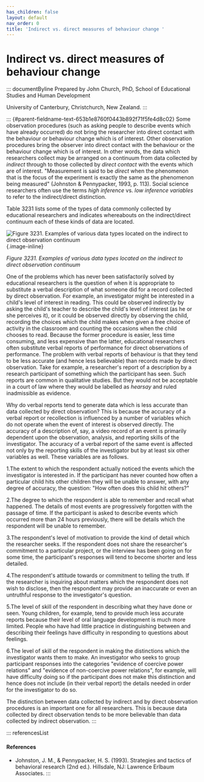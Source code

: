 ```yaml
---
has_children: false
layout: default
nav_order: 0
title: 'Indirect vs. direct measures of behaviour change '
---
```

# Indirect vs. direct measures of behaviour change 


::: documentByline
Prepared by John Church, PhD, School of Educational Studies and Human
Development

University of Canterbury, Christchurch, New Zealand.
:::

::: {#parent-fieldname-text-653b1e8760f0443b892f71f5fe4d8c02}
Some observation procedures (such as asking people to describe events
which have already occurred) do not bring the researcher into direct
contact with the behaviour or behaviour change which is of interest.
Other observation procedures bring the observer into direct contact with
the behaviour or the behaviour change which is of interest. In other
words, the data which researchers collect may be arranged on a continuum
from data collected by *indirect* through to those collected by *direct
contact* with the events which are of interest. "Measurement is said to
be *direct* when the phenomenon that is the focus of the experiment is
exactly the same as the phenomenon being measured" (Johnston &
Pennypacker, 1993, p. 113). Social science researchers often use the
terms *high inference* vs. *low inference* *variables* to refer to the
indirect/direct distinction.

Table 3231 lists some of the types of data commonly collected by
educational researchers and indicates whereabouts on the indirect/direct
continuum each of these kinds of data are located.

![Figure 3231. Examples of various data types located on the indirect to
direct observation
continuum](../../../../../../assets/images/Figure3231.png "Figure 3231. Examples of various data types located on the indirect to direct observation continuum"){.image-inline}

*Figure 3231. Examples of various data types located on the indirect to
direct observation continuum*

One of the problems which has never been satisfactorily solved by
educational researchers is the question of when it is appropriate to
substitute a verbal description of what someone did for a record
collected by direct observation. For example, an investigator might be
interested in a child\'s level of interest in reading. This could be
observed indirectly by asking the child\'s teacher to describe the
child\'s level of interest (as he or she perceives it), or it could be
observed directly by observing the child, recording the choices which
the child makes when given a free choice of activity in the classroom
and counting the occasions when the child chooses to read. Because the
former procedure is easier, less time consuming, and less expensive than
the latter, educational researchers often substitute verbal reports of
performance for direct observations of performance. The problem with
verbal reports of behaviour is that they tend to be less accurate (and
hence less believable) than records made by direct observation. Take for
example, a researcher\'s report of a description by a research
participant of something which the participant has seen. Such reports
are common in qualitative studies. But they would not be acceptable in a
court of law where they would be labelled as *hearsay* and ruled
inadmissible as evidence.

Why do verbal reports tend to generate data which is less accurate than
data collected by direct observation? This is because the accuracy of a
verbal report or recollection is influenced by a number of variables
which do not operate when the event of interest is observed directly.
The accuracy of a description of, say, a video record of an event is
primarily dependent upon the observation, analysis, and reporting skills
of the investigator. The accuracy of a verbal report of the same event
is affected not only by the reporting skills of the investigator but by
at least six other variables as well. These variables are as follows.

1.The extent to which the respondent actually noticed the events which
the investigator is interested in. If the participant has never counted
how often a particular child hits other children they will be unable to
answer, with any degree of accuracy, the question: "How often does this
child hit others?"

2.The degree to which the respondent is able to remember and recall what
happened. The details of most events are progressively forgotten with
the passage of time. If the participant is asked to describe events
which occurred more than 24 hours previously, there will be details
which the respondent will be unable to remember.

3.The respondent\'s level of motivation to provide the kind of detail
which the researcher seeks. If the respondent does not share the
researcher\'s commitment to a particular project, or the interview has
been going on for some time, the participant\'s responses will tend to
become shorter and less detailed.

4.The respondent\'s attitude towards or commitment to telling the truth.
If the researcher is inquiring about matters which the respondent does
not wish to disclose, then the respondent may provide an inaccurate or
even an untruthful response to the investigator\'s question.

5.The level of skill of the respondent in describing what they have done
or seen. Young children, for example, tend to provide much less accurate
reports because their level of oral language development is much more
limited. People who have had little practice in distinguishing between
and describing their feelings have difficulty in responding to questions
about feelings.

6.The level of skill of the respondent in making the distinctions which
the investigator wants them to make. An investigator who seeks to group
participant responses into the categories "evidence of coercive power
relations" and "evidence of non-coercive power relations", for example,
will have difficulty doing so if the participant does not make this
distinction and hence does not include (in their verbal report) the
details needed in order for the investigator to do so.

The distinction between data collected by indirect and by direct
observation procedures is an important one for all researchers. This is
because data collected by direct observation tends to be more believable
than data collected by indirect observation.
:::

::: referencesList
#### References

-   Johnston, J. M., & Pennypacker, H. S. (1993). Strategies and tactics
    of behavioral research (2nd ed.). Hillsdale, NJ: Lawrence Erlbaum
    Associates.
:::
